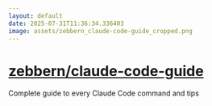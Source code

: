 ```yaml
---
layout: default
date: 2025-07-31T11:36:34.336403
image: assets/zebbern_claude-code-guide_cropped.png
---
```


# [zebbern/claude-code-guide](https://github.com/zebbern/claude-code-guide)

Complete guide to every Claude Code command and tips
